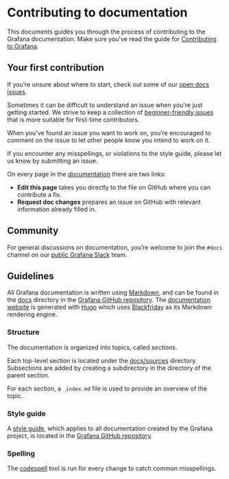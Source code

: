# Contributing to documentation

This documents guides you through the process of contributing to the Grafana documentation. Make sure you've read the guide for [Contributing to Grafana](/CONTRIBUTING.md).

## Your first contribution

If you’re unsure about where to start, check out some of our [open docs issues](https://github.com/grafana/grafana/issues?q=is%3Aopen+is%3Aissue+label%3Atype%2Fdocs).

Sometimes it can be difficult to understand an issue when you're just getting started. We strive to keep a collection of [beginner-friendly issues](https://github.com/grafana/grafana/issues?q=is%3Aopen+is%3Aissue+label%3Atype%2Fdocs+label%3A"beginner+friendly") that is more suitable for first-time contributors.

When you’ve found an issue you want to work on, you’re encouraged to comment on the issue to let other people know you intend to work on it.

If you encounter any misspellings, or violations to the style guide, please let us know by submitting an issue.

On every page in the [documentation](https://grafana.com/docs/) there are two links:

- **Edit this page** takes you directly to the file on GitHub where you can contribute a fix.
- **Request doc changes** prepares an issue on GitHub with relevant information already filled in.

## Community

For general discussions on documentation, you’re welcome to join the `#docs` channel on our [public Grafana Slack](http://slack.raintank.io) team.

## Guidelines

All Grafana documentation is written using [Markdown](https://en.wikipedia.org/wiki/Markdown), and can be found in the [docs](https://github.com/grafana/grafana/tree/master/docs) directory in the [Grafana GitHub repository](https://github.com/grafana/grafana). The [documentation website](https://grafana.com/docs) is generated with [Hugo](https://gohugo.io) which uses [Blackfriday](https://github.com/russross/blackfriday) as its Markdown rendering engine.

### Structure

The documentation is organized into topics, called _sections_.

Each top-level section is located under the [docs/sources](https://github.com/grafana/grafana/tree/master/docs/sources) directory. Subsections are added by creating a subdirectory in the directory of the parent section.

For each section, a `_index.md` file is used to provide an overview of the topic.

### Style guide

A [style guide](https://github.com/grafana/grafana/blob/master/style_guides/documentation-style-guide.md), which applies to all documentation created by the Grafana project, is located in the [Grafana GitHub repository](https://github.com/grafana/grafana).

### Spelling

The [codespell](https://github.com/codespell-project/codespell) tool is run for every change to catch common misspellings.
